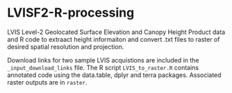 # LVISF2-R-processing
LVIS Level-2 Geolocated Surface Elevation and Canopy Height Product data and R code to extraact height informaiton and convert .txt files to raster of desired spatial resolution and projection. 

Download links for two sample LVIS acquistions are included in the `_input_download_links` file. The R script `LVIS_to_raster.R` contains annotated code using the data.table, dplyr and terra packages. Associated raster outputs are in `raster`.
